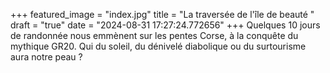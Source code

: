 +++
featured_image = "index.jpg"
title = "La traversée de l'île de beauté "
draft = "true"
date = "2024-08-31 17:27:24.772656"
+++
Quelques 10 jours de randonnée nous emmènent sur les pentes Corse, à la conquête du mythique GR20. Qui du soleil, du dénivelé diabolique ou du surtourisme aura notre peau ?
